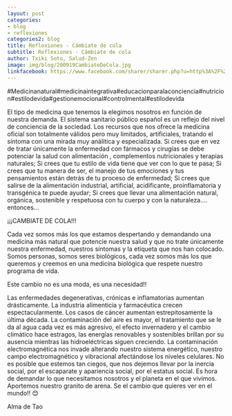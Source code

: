 ```yaml
---
layout: post
categories:
- blog
- reflexiones
categories2: blog
title: Reflexiones - Cámbiate de cola
subtitle: Reflexiones - Cámbiate de cola
author: Txiki Soto, Salud-Zen
image: img/blog/200919CambiateDeCola.jpg
linkfacebook: https://www.facebook.com/sharer/sharer.php?u=http%3A%2F%2Fwww.salud-zen.com%2Fblog%2Freflexiones%2F2019%2F09%2F20%2Freflexiones-cambiate-de-cola.html&amp;src=sdkpreparse
---
```


#Medicinanatural#medicinaintegrativa#educacionparalaconciencia#nutricion#estilodevida#gestionemocional#controlmental#estilodevida

El tipo de medicina que tenemos la elegimos nosotros en función de nuestra demanda. El sistema sanitario público español es un reflejo del nivel de conciencia de la sociedad. Los recursos que nos ofrece la medicina oficial son totalmente válidos pero muy limitados, artificiales, tratando el síntoma con una mirada muy análitica y especializada. Si crees que en vez de tratar únicamente la enfermedad con fármacos y cirugías se debe potenciar la salud con alimentación , complementos nutricionales y terapias naturales; Si crees que tu estilo de vida tiene que ver con lo que te pasa; Si crees que tu manera de ser, el manejo de tus emociones y tus pensamientos están detrás de tu proceso de enfermedad; Si crees que salirse de la alimentación industrial, artificial, acidificante, proinflamatoria y transgénica te puede ayudar; Si crees que llevar una alimentación natural, orgánica, sostenible y respetuosa con tu cuerpo y con la naturaleza.... entonces...

¡¡¡CAMBIATE DE COLA!!!

Cada vez somos más los que estamos despertando y demandando una medicina más natural que potencie nuestra salud y que no trate únicamente nuestra enfermedad, nuestros síntomas y la etiqueta que nos han colocado. Somos personas, somos seres biológicos, cada vez somos más los que queremos y creemos en una medicina biológica que respete nuestro programa de vida.

Este cambio no es una moda, es una necesidad!!

Las enfermedades degenerativas, crónicas e inflamatorias aumentan drásticamente. La industria alimenticia y farmacéutica crecen espectacularmente. Los casos de cáncer aumentan estrepitosamente la última década. La contaminación del aire es mayor, el tratamiento que se le da al agua cada vez es más agresivo, el efecto invernadero y el cambio climático hace estragos, las energías renovables y sostenibles brillan por su ausencia mientras las hidroeléctricas siguen creciendo. La contaminación electromagnética nos invade alterando nuestro sistema energético, nuestro campo electromagnético y vibracional afectándose los niveles celulares. No es posible que estemos tan ciegos, que nos dejemos llevar por la inercia social, por el escaparate y apariencia social, por el estatus social. Es hora de demandar lo que necesitamos nosotros y el planeta en el que vivimos. Aportemos nuestro granito de arena. Se el cambio que quieres ver en el mundo!! 😊

Alma de Tao
